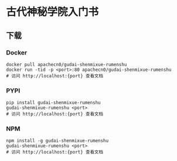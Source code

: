 # 古代神秘学院入门书

## 下载

### Docker

```
docker pull apachecn0/gudai-shenmixue-rumenshu
docker run -tid -p <port>:80 apachecn0/gudai-shenmixue-rumenshu
# 访问 http://localhost:{port} 查看文档
```

### PYPI

```
pip install gudai-shenmixue-rumenshu
gudai-shenmixue-rumenshu <port>
# 访问 http://localhost:{port} 查看文档
```

### NPM

```
npm install -g gudai-shenmixue-rumenshu
gudai-shenmixue-rumenshu <port>
# 访问 http://localhost:{port} 查看文档
```